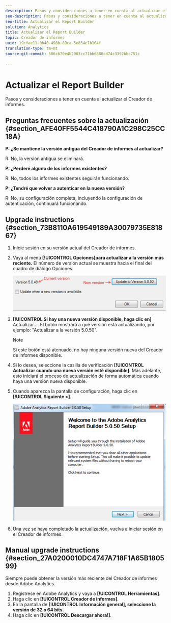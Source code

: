 ```yaml
---
description: Pasos y consideraciones a tener en cuenta al actualizar el Creador de informes.
seo-description: Pasos y consideraciones a tener en cuenta al actualizar el Creador de informes.
seo-title: Actualizar el Report Builder
solution: Analytics
title: Actualizar el Report Builder
topic: Creador de informes
uuid: 19cfae11-0b40-498b-89ca-5e854e7b164f
translation-type: tm+mt
source-git-commit: 506c670e4b2903cc71bb6880cd74c3392bbc751c

---
```



# Actualizar el Report Builder

Pasos y consideraciones a tener en cuenta al actualizar el Creador de informes.

## Preguntas frecuentes sobre la actualización {#section_AFE40FF5544C418790A1C298C25CC18A}

**P: ¿Se mantiene la versión antigua del Creador de informes al actualizar?**

R: No, la versión antigua se eliminará.

**P: ¿Perderé alguno de los informes existentes?**

R: No, todos los informes existentes seguirán funcionando.

**P: ¿Tendré que volver a autenticar en la nueva versión?**

R: No, su configuración completa, incluyendo la configuración de autenticación, continuará funcionando.

## Upgrade instructions {#section_73B8110A619549189A30079735E81867}

1. Inicie sesión en su versión actual del Creador de informes.
1. Vaya al menú **[!UICONTROL Opciones]para actualizar a la versión más reciente.** El número de versión actual se muestra hacia el final del cuadro de diálogo Opciones.

   ![](assets/upgrade.png)

1. **[!UICONTROL Si hay una nueva versión disponible, haga clic en]** Actualizar.... El botón mostrará a qué versión está actualizando, por ejemplo: "Actualizar a la versión 5.0.50".

   >[!NOTE]
   >
   > Si este botón está atenuado, no hay ninguna versión nueva del Creador de informes disponible.

1. Si lo desea, seleccione la casilla de verificación **[!UICONTROL Actualizar cuando una nueva versión esté disponible].** Más adelante, esto iniciará el proceso de actualización de forma automática cuando haya una versión nueva disponible.
1. Cuando aparezca la pantalla de configuración, haga clic en **[!UICONTROL Siguiente &gt;]**.

   ![](assets/setup.png)

1. Una vez se haya completado la actualización, vuelva a iniciar sesión en el Creador de informes.

## Manual upgrade instructions {#section_27A0200010DC4747A718F1A65B180599}

Siempre puede obtener la versión más reciente del Creador de informes desde Adobe Analytics.

1. Regístrese en Adobe Analytics y vaya a **[!UICONTROL Herramientas]**.
1. Haga clic en **[!UICONTROL Creador de informes]**.
1. En la pantalla de **[!UICONTROL Información general], seleccione la versión de 32 o 64 bits.**
1. Haga clic en **[!UICONTROL Descargar ahora!]**.

